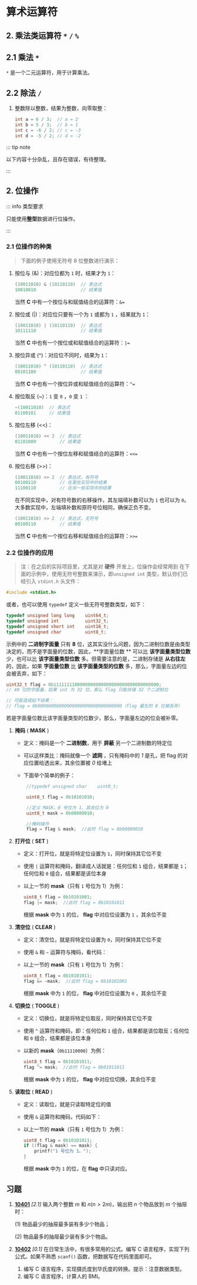 # 算术运算符

## 2. 乘法类运算符 `*` `/` `%`

## 2.1 乘法 `*`

`*` 是一个二元运算符，用于计算乘法。

## 2.2 除法 `/`

1. 整数除以整数，结果为整数，向零取整：

   ```c
   int a = 6 / 3;  // a = 2
   int b = 5 / 3;  // b = 1
   int c = -6 / 2; // c = -3
   int d = -5 / 2; // d = -2
   ```

::: tip note

以下内容十分杂乱，且存在错误，有待整理。

:::

## 2. 位操作

::: info 类型要求

只能使用**整型**数据进行位操作。

:::

### 2.1 位操作的种类

> 下面的例子使用无符号 8 位整数进行演示：

1. 按位与 (&)：对应位都为 `1` 时，结果才为 `1`：

   ```c
   (10011010) & (10110110)  // 表达式
   10010010                 // 结果值
   ```

   当然 **C** 中有一个按位与和赋值结合的运算符：`&=`

2. 按位或 (|)：对应位只要有一个为 `1` 或都为 `1` ，结果就为 `1`：

   ```c
   (10011010) | (10110110)  // 表达式
   10111110                 // 结果值
   ```

   当然 **C** 中也有一个按位或和赋值结合的运算符：`|=`

3. 按位异或 (^)：对应位不同时，结果为 `1`：

   ```c
   (10011010) ^ (10110110)  // 表达式
   00101100                 // 结果值
   ```

   当然 **C** 中也有一个按位异或和赋值结合的运算符：`^=`

4. 按位取反 (~)：`1` 变 `0` ，`0` 变 `1` ：

   ```c
   ~(10011010)  // 表达式
   01100101     // 结果值
   ```

5. 按位左移 (<<)：

   ```c
   (10011010) << 2  // 表达式
   01101000         // 结果值
   ```

   当然 **C** 中也有一个按位左移和赋值结合的运算符：`<<=`

6. 按位右移 (>>)：

   ```c
   (10011010) >> 2  // 表达式，有符号
   00100110         // 在某些实现中的结果
   11100110         // 在另一些实现中的结果
   ```

   在不同实现中，对有符号数的右移操作，其左端填补数可以为 `1` 也可以为 `0`。大多数实现中，左端填补数和原符号位相同，确保正负不变。

   ```c
   (10011010) >> 2  // 表达式，无符号
   00100110         // 结果值
   ```

   当然 **C** 中也有一个按位右移和赋值结合的运算符：`>>=`

### 2.2 位操作的应用

> 注：在之后的实际项目里，尤其是对 **硬件** 开发上，位操作会经常用到
> 在下面的示例中，使用无符号整数来演示，即`unsigned int` 类型，默认你们已经引入 `stdint.h` 头文件：

```c
#include <stdint.h>
```

或者，也可以使用 `typedef` 定义一些无符号整数类型，如下：

```c
typedef unsigned long long    uint64_t;
typedef unsigned int          uint32_t;
typedef unsigned short int    uint16_t;
typedef unsigned char         uint8_t;
```

示例中的 **二进制字面量** 只有 **8** 位，这其实没什么问题，因为二进制位数是由类型决定的，而不是字面量的位数，因此，**字面量位数
** 可以比 **该字面量类型位数** 少，也可以比 **该字面量类型位数** 多。但需要注意的是，二进制存储是 **从右往左** 的，因此，如果
**字面量位数** 比 **该字面量类型的位数** 多，那么，字面量左边的位会被丢弃，如下：

```c
uint32_t flag = 0b1111111100000000000000000000000000000000;
// 40 位的字面量，如果 int 为 32 位，那么 flag 只能存储 32 个二进制位

// 可能造成如下结果：
// flag = 0b00000000000000000000000000000000（flag 最左的 8 位被丢弃）
```

若是字面量位数比该字面量类型的位数少，那么，字面量左边的位会被补零。

1. **掩码** ( **MASK** )
   - 定义：掩码是一个 **二进制数**，用于 **屏蔽** 另一个二进制数的特定位
   - 可以这样类比：掩码就像一个 **滤网** ，只有掩码中的 _1_ 是孔，把 flag 的对应位置给透出来，其余位置被 _0_ 给堵上
   - 下面举个简单的例子：

     ```c
      //typedef unsigned char    uint8_t;

      uint8_t flag = 0b10101010;

      //定义 MASK，0 号位为 1，其余位为 0
      uint8_t mask = 0b00000010;

      //掩码操作
      flag = flag & mask;  //此时 flag = 0b00000010
     ```

2. **打开位** ( **SET** )
   - 定义：打开位，就是将特定位设置为 `1`，同时保持其它位不变
   - 使用 `|` 运算符和掩码，翻译成人话就是：任何位和 `1` 组合，结果都是 `1`；任何位和 `0` 组合，结果都是该位本身
   - 以上一节的 **mask**（只有 `1` 号位为 1）为例：

     ```c
     uint8_t flag = 0b10101001;
     flag |= mask;  //此时 flag = 0b10101011
     ```

     根据 **mask** 中为 `1` 的位， **flag** 中对应位设置为 `1` ，其余位不变

3. **清空位** ( **CLEAR** )
   - 定义：清空位，就是将特定位设置为 `0`，同时保持其它位不变
   - 使用 `&` 和 `~` 运算符与掩码，看代码：
   - 以上一节的 **mask**（只有 `1` 号位为 1）为例：

     ```c
     uint8_t flag = 0b10101011;
     flag &= ~mask;  //此时 flag = 0b10101001
     ```

     根据 **mask** 中为 `1` 的位， **flag** 中对应位设置为 `0` ，其余位不变

4. **切换位** ( **TOGGLE** )
   - 定义：切换位，就是将特定位取反，同时保持其它位不变
   - 使用 `^` 运算符和掩码，即：任何位和 `1` 组合，结果都是该位取反；任何位和 `0` 组合，结果都是该位本身
   - 以新的 **mask**（`0b11110000`）为例：

     ```c
     uint8_t flag = 0b10101011;
     flag ^= mask;  //此时 flag = 0b01011011
     ```

     根据 **mask** 中为 `1` 的位， **flag** 中对应位切换，其余位不变

5. **读取位** ( **READ** )
   - 定义：读取位，就是只读取特定位的值
   - 使用 `&` 运算符和掩码，代码如下：
   - 以上一节的 **mask**（只有 `1` 号位为 1）为例：

     ```c
     uint8_t flag = 0b10101011;
     if ((flag & mask) == mask) {
         printf("1 号位为 1。");
     }
     ```

     根据 **mask** 中为 `1` 的位，在 **flag** 中只读对应。

## 习题

1. [**10401**](/教程/题解/语法和标准库/表达式/10401.md) _[2.1]_ 输入两个整数 $m$ 和 $n(n>2m)$，输出把 $n$ 个物品放到 $m$ 个抽屉时：

   (1) 物品最少的抽屉最多装有多少个物品；

   (2) 物品最多的抽屉最少装有多少个物品。

2. [**10402**](/教程/题解/语法和标准库/表达式/10402.md) _[0.1]_ 在日常生活中，有很多常用的公式。编写 C 语言程序，实现下列公式。如果不熟悉 `scanf()` 函数，把数据写在代码里面即可。
   1. 编写 C 语言程序，实现摄氏度到华氏度的转换。提示：注意数据类型。
   2. 编写 C 语言程序，计算人的 BMI。
